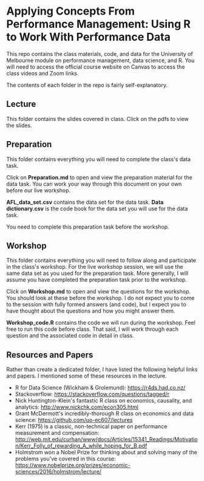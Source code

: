 # Applying Concepts From Performance Management: Using R to Work With Performance Data

This repo contains the class materials, code, and data for the University of Melbourne module on performance management, data science, and R. You will need to access the official course website on Canvas to access the class videos and Zoom links.

The contents of each folder in the repo is fairly self-explanatory.

## Lecture 

This folder contains the slides covered in class. Click on the pdfs to view the slides.

## Preparation

This folder contains everything you will need to complete the class's data task. 

Click on **Preparation.md** to open and view the preparation material for the data task. You can work your way through this document on your own before our live workshop. 

**AFL_data_set.csv** contains the data set for the data task. **Data dictionary.csv** is the code book for the data set you will use for the data task.

You need to complete this preparation task before the workshop.

## Workshop

This folder contains everything you will need to follow along and participate in the class's workshop. For the live workshop session, we will use the same data set as you used for the preparation task. More generally, I will assume you have completed the preparation task prior to the workshop. 

Click on **Workshop.md** to open and view the questions for the workshop. You should look at these before the workshop. I do not expect you to come to the session with fully formed answers (and code), but I expect you to have thought about the questions and how you might answer them.

**Workshop_code.R** contains the code we will run during the workshop. Feel free to run this code before class. That said, I will work through each question and the associated code in detail in class.

## Resources and Papers 

Rather than create a dedicated folder, I have listed the following helpful links and papers. I mentioned some of these resources in the lecture.

- R for Data Science (Wickham & Grolemund): https://r4ds.had.co.nz/
- Stackoverflow: https://stackoverflow.com/questions/tagged/r
- Nick Huntington-Klein's fantastic R class on economics, causality, and analytics: http://www.nickchk.com/econ305.html
- Grant McDermott's incredibly-thorough R class on economics and data science: https://github.com/uo-ec607/lectures
- Kerr (1975) is a classic, non-technical paper on performance measurement and compensation: http://web.mit.edu/curhan/www/docs/Articles/15341_Readings/Motivation/Kerr_Folly_of_rewarding_A_while_hoping_for_B.pdf
- Holmstrom won a Nobel Prize for thinking about and solving many of the problems you've covered in this course: https://www.nobelprize.org/prizes/economic-sciences/2016/holmstrom/lecture/




